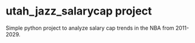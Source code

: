 # utah_jazz_salarycap project
Simple python project to analyze salary cap trends in the NBA from 2011-2029.

